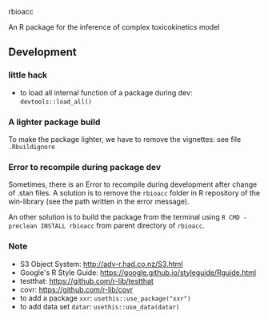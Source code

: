 rbioacc

An R package for the inference of complex toxicokinetics model


## Development

### little hack

- to load all internal function of a package during dev: `devtools::load_all()`

### A lighter package build

To make the package lighter, we have to remove the vignettes: see file `.Rbuildignore`

### Error to recompile during package dev

Sometimes, there is an Error to recompile during development after change of .stan files.
A solution is to remove the `rbioacc` folder in R repository of the win-library (see the path written in the error message).

An other solution is to build the package from the terminal using `R CMD -preclean INSTALL rbioacc` from parent directory of `rbioacc`.



### Note 

- S3 Object System: http://adv-r.had.co.nz/S3.html
- Google's R Style Guide: https://google.github.io/styleguide/Rguide.html
- testthat: https://github.com/r-lib/testthat
- covr: https://github.com/r-lib/covr
- to add a package `xxr`: `usethis::use_package("xxr")`
- to add data set `datar`: `usethis::use_data(datar)`
